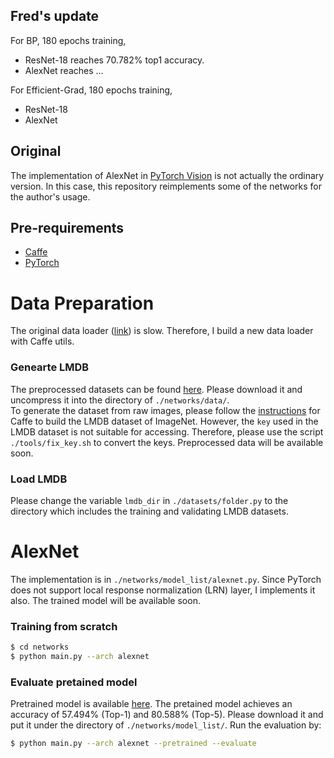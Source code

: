 ## Fred's update
For BP, 180 epochs training, 
* ResNet-18 reaches 70.782% top1 accuracy.
* AlexNet reaches ...

For Efficient-Grad, 180 epochs training,
* ResNet-18
* AlexNet 


## Original
The implementation of AlexNet in [PyTorch Vision](https://github.com/pytorch/vision) is not actually the ordinary version. In this case, this repository reimplements some of the networks for the author's usage.

## Pre-requirements
- [Caffe](https://github.com/BVLC/caffe)
- [PyTorch](https://github.com/pytorch/pytorch)

# Data Preparation
The original data loader ([link](https://github.com/pytorch/vision#imagenet-12)) is slow. Therefore, I build a new data loader with Caffe utils.
### Genearte LMDB
The preprocessed datasets can be found [here](https://drive.google.com/uc?export=download&id=0B-7I62GOSnZ8aENhOEtESVFHa2M). Please download it and uncompress it into the directory of ```./networks/data/```.  
To generate the dataset from raw images, please follow the [instructions](http://caffe.berkeleyvision.org/gathered/examples/imagenet.html) for Caffe to build the LMDB dataset of ImageNet. However, the ```key``` used in the LMDB dataset is not suitable for accessing. Therefore, please use the script ```./tools/fix_key.sh``` to convert the keys.
Preprocessed data will be available soon.
### Load LMDB
Please change the variable ```lmdb_dir``` in ```./datasets/folder.py``` to the directory which includes the training and validating LMDB datasets.
# AlexNet
The implementation is in ```./networks/model_list/alexnet.py```. Since PyTorch does not support local response normalization (LRN) layer, I implements it also. The trained model will be available soon.
### Training from scratch
```bash
$ cd networks
$ python main.py --arch alexnet
```

### Evaluate pretained model
Pretrained model is available [here](https://drive.google.com/uc?export=download&id=0B-7I62GOSnZ8NzVxZndDU2dYcHM). The pretained model achieves an accuracy of 57.494% (Top-1) and 80.588% (Top-5). Please download it and put it under the directory of ```./networks/model_list/```. Run the evaluation by:
```bash
$ python main.py --arch alexnet --pretrained --evaluate
```
